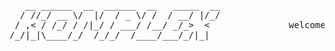 <pre>
   __ ______  __  ______  __   _____  __                                    __ ______  __  ______  __   _____  __
  / //_/ __ \/  |/  / _ \/ /  / __/ |/_/                                   / //_/ __ \/  |/  / _ \/ /  / __/ |/_/
 / ,< / /_/ / /|_/ / ___/ /__/ _/_>  <               welcomes             / ,< / /_/ / /|_/ / ___/ /__/ _/_>  <  
/_/|_|\____/_/  /_/_/  /____/___/_/|_|                                   /_/|_|\____/_/  /_/_/  /____/___/_/|_|
                                              
</pre>                                            
